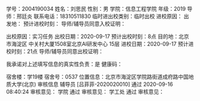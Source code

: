 学号：2004190034
姓名：刘思民
性别：男
学院：信息工程学院
年级：2019
导师：邢廷炎
联系电话：18310511830
临时进出校类别：临时出校
进校原因：
出发地：
预计进校时刻：
导师/辅导员同意入校证明：

出校原因：实习任务
出校日期：2020-09-17
预计出校时刻：8点
目的地：北京市海淀区 中关村大厦1508室北京AI研发中心 15层
进校日期：2020-09-17
预计进校时刻：21点
导师/辅导员同意出校证明：

我承诺对上述填写信息的真实性负责：是
健康码：

宿舍楼：学19楼
宿舍号：0537
位置信息：北京市海淀区学院路街道成府路中国地质大学(北京)
审核信息
辅导员 [吕菲菲-2020020010]
通过 2020-09-16 08:40:24
审核意见：
学院
通过
审核意见：
学工处
通过
审核意见：